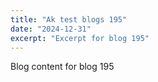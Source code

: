 ```yaml
---
title: "Ak test blogs 195"
date: "2024-12-31"
excerpt: "Excerpt for blog 195"
---
```


Blog content for blog 195